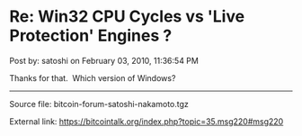 # Re: Win32 CPU Cycles vs 'Live Protection' Engines ?

Post by: satoshi on February 03, 2010, 11:36:54 PM

Thanks for that. &nbsp;Which version of Windows?

---

Source file: bitcoin-forum-satoshi-nakamoto.tgz

External link: https://bitcointalk.org/index.php?topic=35.msg220#msg220
